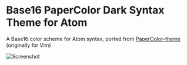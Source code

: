 # Base16 PaperColor Dark Syntax Theme for Atom

A Base16 color scheme for Atom syntax, ported from [PaperColor-theme](https://github.com/NLKNguyen/papercolor-theme) (originally for Vim)

![Screenshot](https://nlknguyen.files.wordpress.com/2015/07/atom-dark-go.png)
